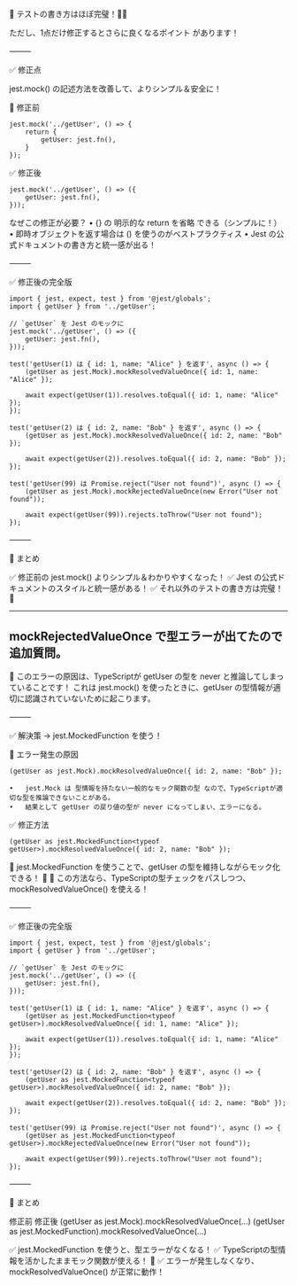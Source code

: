 🎯 テストの書き方はほぼ完璧！👏✨

ただし、1点だけ修正するとさらに良くなるポイント があります！

⸻

✅ 修正点

jest.mock() の記述方法を改善して、よりシンプル＆安全に！

🚨 修正前

```
jest.mock('../getUser', () => {
    return {
        getUser: jest.fn(),
    }
});
```

✅ 修正後

```
jest.mock('../getUser', () => ({
    getUser: jest.fn(),
}));
```

なぜこの修正が必要？
	•	{} の 明示的な return を省略 できる（シンプルに！）
	•	即時オブジェクトを返す場合は () を使うのがベストプラクティス
	•	Jest の公式ドキュメントの書き方と統一感が出る！

⸻

✅ 修正後の完全版

```
import { jest, expect, test } from '@jest/globals';
import { getUser } from '../getUser';

// `getUser` を Jest のモックに
jest.mock('../getUser', () => ({
    getUser: jest.fn(),
}));

test('getUser(1) は { id: 1, name: "Alice" } を返す', async () => {
    (getUser as jest.Mock).mockResolvedValueOnce({ id: 1, name: "Alice" });

    await expect(getUser(1)).resolves.toEqual({ id: 1, name: "Alice" });
});

test('getUser(2) は { id: 2, name: "Bob" } を返す', async () => {
    (getUser as jest.Mock).mockResolvedValueOnce({ id: 2, name: "Bob" });

    await expect(getUser(2)).resolves.toEqual({ id: 2, name: "Bob" });
});

test('getUser(99) は Promise.reject("User not found")', async () => {
    (getUser as jest.Mock).mockRejectedValueOnce(new Error("User not found"));

    await expect(getUser(99)).rejects.toThrow("User not found");
});
```

⸻

📌 まとめ

✅ 修正前の jest.mock() よりシンプル＆わかりやすくなった！
✅ Jest の公式ドキュメントのスタイルと統一感がある！
✅ それ以外のテストの書き方は完璧！🎯

---

## mockRejectedValueOnce で型エラーが出てたので追加質問。

🎯 このエラーの原因は、TypeScriptが getUser の型を never と推論してしまっていることです！
これは jest.mock() を使ったときに、getUser の型情報が適切に認識されていないために起こります。

⸻

✅ 解決策 → jest.MockedFunction<typeof getUser> を使う！

🚨 エラー発生の原因

```
(getUser as jest.Mock).mockResolvedValueOnce({ id: 2, name: "Bob" });
```

	•	jest.Mock は 型情報を持たない一般的なモック関数の型 なので、TypeScriptが適切な型を推論できないことがある。
	•	結果として getUser の戻り値の型が never になってしまい、エラーになる。

✅ 修正方法

```
(getUser as jest.MockedFunction<typeof getUser>).mockResolvedValueOnce({ id: 2, name: "Bob" });
```

🔹 jest.MockedFunction<typeof getUser> を使うことで、getUser の型を維持しながらモック化できる！ 🎯
🔹 この方法なら、TypeScriptの型チェックをパスしつつ、mockResolvedValueOnce() を使える！

⸻

✅ 修正後の完全版

```
import { jest, expect, test } from '@jest/globals';
import { getUser } from '../getUser';

// `getUser` を Jest のモックに
jest.mock('../getUser', () => ({
    getUser: jest.fn(),
}));

test('getUser(1) は { id: 1, name: "Alice" } を返す', async () => {
    (getUser as jest.MockedFunction<typeof getUser>).mockResolvedValueOnce({ id: 1, name: "Alice" });

    await expect(getUser(1)).resolves.toEqual({ id: 1, name: "Alice" });
});

test('getUser(2) は { id: 2, name: "Bob" } を返す', async () => {
    (getUser as jest.MockedFunction<typeof getUser>).mockResolvedValueOnce({ id: 2, name: "Bob" });

    await expect(getUser(2)).resolves.toEqual({ id: 2, name: "Bob" });
});

test('getUser(99) は Promise.reject("User not found")', async () => {
    (getUser as jest.MockedFunction<typeof getUser>).mockRejectedValueOnce(new Error("User not found"));

    await expect(getUser(99)).rejects.toThrow("User not found");
});
```

⸻

📌 まとめ

修正前	修正後
(getUser as jest.Mock).mockResolvedValueOnce(...)	(getUser as jest.MockedFunction<typeof getUser>).mockResolvedValueOnce(...)

✅ jest.MockedFunction<typeof getUser> を使うと、型エラーがなくなる！
✅ TypeScriptの型情報を活かしたままモック関数が使える！ 🎯
✅ エラーが発生しなくなり、mockResolvedValueOnce() が正常に動作！

